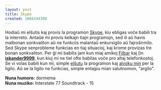 ```yaml
---
layout: post
title: Skype
created: 1066194300
---
```

Hodiaŭ mi elŝutis kaj provis la programon <a href="http://www.skype.com/">Skype</a>, kiu ebligas voĉe babili tra la interreto.  Antaŭe mi provis kelkajn tiajn programojn, sed ili aŭ havis malbonan sonkvaliton aŭ ne funkciis malantaŭ enkursigilo aŭ fajroŝirmilo.  Sed Skype senprobleme funkcias en tiaj situacioj, kaj krome provizas tre bonan sonkvaliton.  Per ĝi mi babilis jam kun miaj amikoj <a href="http://www.filbar.org/">Filbar</a> kaj <a href="https://www.livejournal.com/userinfo.bml?user=iskander9999"><img src="https://stat.livejournal.com/img/userinfo.gif" alt="[info]" width="17" height="17" style="vertical-align: bottom; border: 0;" /></a><a href="https://iskander9999.livejournal.com/"><b>iskander9999</b></a>, kun kiuj mi ne tiel ofte babilas voĉe pro altaj telefonkostoj.  Se vi volas babili kun mi, simple <a href="http://www.skype.com/download.html">elŝutu</a> la programon kaj <a href="callto://argilo/">alvoku min</a> per la ligilo.  Aŭ se la ligilo ne funkcias, simple entajpu mian salutnomon, "argilo".

**Nuna humoro:** dormema  
**Nuna muziko:** Interstate 77 Soundtrack - 15
